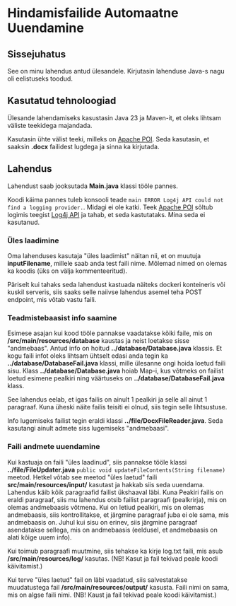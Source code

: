 # Hindamisfailide Automaatne Uuendamine

## Sissejuhatus

See on minu lahendus antud ülesandele. Kirjutasin lahenduse Java-s nagu oli eelistuseks toodud.

## Kasutatud tehnoloogiad

Ülesande lahendamiseks kasustasin Java 23 ja Maven-it, et oleks lihtsam väliste teekidega majandada.

Kasutasin ühte välist teeki, milleks on [Apache POI](https://poi.apache.org/). Seda kasutasin, et saaksin **.docx** failidest lugdega ja sinna ka kirjutada.

## Lahendus

Lahendust saab jooksutada **Main.java** klassi tööle pannes.

Koodi käima pannes tuleb konsooli teade `main ERROR Log4j API could not find a logging provider.`. Midagi ei ole katki. Teek [Apache POI](https://poi.apache.org/) sõltub logimis teegist [Log4j API](https://logging.apache.org/log4j/2.x/manual/api.html) ja tahab, et seda kastutataks. Mina seda ei kasutanud.

### Üles laadimine

Oma lahenduses kasutaja "üles laadimist" näitan nii, et on muutuja **inputFilename**, millele saab anda test faili nime. Mõlemad nimed on olemas ka koodis (üks on välja kommenteeritud).

Päriselt kui tahaks seda lahendust kastuada näiteks dockeri konteineris või kuskil serveris, siis saaks selle naiivse lahendus asemel teha POST endpoint, mis võtab vastu faili.

### Teadmistebaasist info saamine

Esimese asajan kui kood tööle pannakse vaadatakse kõiki faile, mis on **/src/main/resources/database** kaustas ja neist loetakse sisse "andmebaas". Antud info on hoitud **../database/Database.java** klassis. Et kogu faili infot oleks lihtsam ühtselt edasi anda tegin ka **../database/DatabaseFail.java** klassi, mille ülesanne ongi hoida loetud faili sisu. Klass **../database/Database.java** hoiab Map-i, kus võtmeks on failist loetud esimene pealkiri ning väärtuseks on **../database/DatabaseFail.java** klass.

See lahendus eelab, et igas failis on ainult 1 pealkiri ja selle all ainut 1 paragraaf. Kuna üheski näite failis teisiti ei olnud, siis tegin selle lihtsustuse.

Info lugemiseks failist tegin eraldi klassi **../file/DocxFileReader.java**. Seda kasutangi ainult admete siss lugemiseks "andmebaasi".

### Faili andmete uuendamine

Kui kastuaja on faili "üles laadinud", siis pannakse tööle klassi **../file/FileUpdater.java** `public void updateFileContents(String filename)` meetod. Hetkel võtab see meetod "üles laetud" faili **src/main/resources/input/** kasutast ja hakkab siis seda uuendama. Lahendus käib kõik paragraafid failist ükshaaval läbi. Kuna Peakiri failis on eraldi paragraaf, siis mu lahendus otsib failist paragraafi (pealkrirja), mis on olemas andmebaasis võtmena. Kui on letiud pealkiri, mis on olemas andmebaasis, siis kontrollitakse, et järgmine paragraaf juba ei ole sama, mis andmebaasis on. Juhul kui sisu on erinev, siis järgmine paragraaf asendatakse sellega, mis on andmebaasis (eeldusel, et andmebaasis on alati kõige uuem info).

Kui toimub paragraafi muutmine, siis tehakse ka kirje log.txt faili, mis asub **/src/main/resources/log/** kasutas. (NB! Kasut ja fail tekivad peale koodi käivitamist.)

Kui terve "üles laetud" fail on läbi vaadatud, siis salvestatakse muudatustega fail **/src/main/resources/output/** kasusta. Faili nimi on sama, mis on algse faili nimi. (NB! Kaust ja fail tekivad peale koodi käivitamist.)
